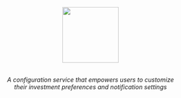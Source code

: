 <div align="center">
  <img src="https://github.com/cnsfeir/cumplo-tailor/assets/58790635/bfade437-4ee2-43a6-ae08-99d58ab3d533" height="130"/>
</div>

<br>
<p align="center">
    <em>
      A configuration service that empowers users to customize <br> their investment preferences and notification settings
    </em>
</p>
<br>
